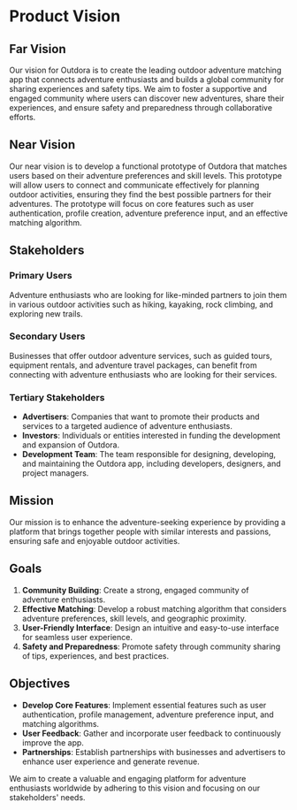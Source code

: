 # Product Vision

## Far Vision
Our vision for Outdora is to create the leading outdoor adventure matching app that connects adventure enthusiasts and builds a global community for sharing experiences and safety tips. We aim to foster a supportive and engaged community where users can discover new adventures, share their experiences, and ensure safety and preparedness through collaborative efforts.

## Near Vision
Our near vision is to develop a functional prototype of Outdora that matches users based on their adventure preferences and skill levels. This prototype will allow users to connect and communicate effectively for planning outdoor activities, ensuring they find the best possible partners for their adventures. The prototype will focus on core features such as user authentication, profile creation, adventure preference input, and an effective matching algorithm.

## Stakeholders
### Primary Users
Adventure enthusiasts who are looking for like-minded partners to join them in various outdoor activities such as hiking, kayaking, rock climbing, and exploring new trails.

### Secondary Users
Businesses that offer outdoor adventure services, such as guided tours, equipment rentals, and adventure travel packages, can benefit from connecting with adventure enthusiasts who are looking for their services.

### Tertiary Stakeholders
- **Advertisers**: Companies that want to promote their products and services to a targeted audience of adventure enthusiasts.
- **Investors**: Individuals or entities interested in funding the development and expansion of Outdora.
- **Development Team**: The team responsible for designing, developing, and maintaining the Outdora app, including developers, designers, and project managers.

## Mission
Our mission is to enhance the adventure-seeking experience by providing a platform that brings together people with similar interests and passions, ensuring safe and enjoyable outdoor activities.

## Goals
1. **Community Building**: Create a strong, engaged community of adventure enthusiasts.
2. **Effective Matching**: Develop a robust matching algorithm that considers adventure preferences, skill levels, and geographic proximity.
3. **User-Friendly Interface**: Design an intuitive and easy-to-use interface for seamless user experience.
4. **Safety and Preparedness**: Promote safety through community sharing of tips, experiences, and best practices.

## Objectives
- **Develop Core Features**: Implement essential features such as user authentication, profile management, adventure preference input, and matching algorithms.
- **User Feedback**: Gather and incorporate user feedback to continuously improve the app.
- **Partnerships**: Establish partnerships with businesses and advertisers to enhance user experience and generate revenue.

We aim to create a valuable and engaging platform for adventure enthusiasts worldwide by adhering to this vision and focusing on our stakeholders' needs.
